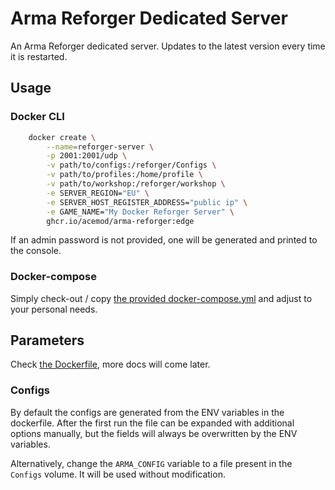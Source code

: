 # Arma Reforger Dedicated Server

An Arma Reforger dedicated server. Updates to the latest version every time it is restarted.

## Usage

### Docker CLI

```sh
    docker create \
        --name=reforger-server \
        -p 2001:2001/udp \
        -v path/to/configs:/reforger/Configs \
        -v path/to/profiles:/home/profile \
        -v path/to/workshop:/reforger/workshop \
        -e SERVER_REGION="EU" \
        -e SERVER_HOST_REGISTER_ADDRESS="public ip" \
        -e GAME_NAME="My Docker Reforger Server" \
        ghcr.io/acemod/arma-reforger:edge
```

If an admin password is not provided, one will be generated and printed to the console.

### Docker-compose

Simply check-out / copy [the provided docker-compose.yml](docker-compose.yml) and adjust to your personal needs.

## Parameters

Check [the Dockerfile](Dockerfile#L32-L66), more docs will come later.

### Configs

By default the configs are generated from the ENV variables in the dockerfile. After the first run the file can be expanded with additional options manually, but the fields will always be overwritten by the ENV variables.

Alternatively, change the `ARMA_CONFIG` variable to a file present in the `Configs` volume. It will be used without modification.
